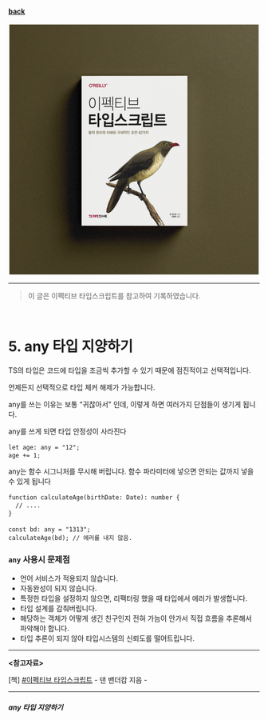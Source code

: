 #### [back](../../../README.md) &nbsp;&nbsp; 

<p align="center" style="width:500px; margin: 0 auto">
    <img src="../../image/main.png">
</p>

---

> 이 글은 이펙티브 타입스크립트를 참고하여 기록하였습니다.

<br>

# 5. any 타입 지양하기

TS의 타입은 코드에 타입을 조금씩 추가할 수 있기 때문에 점진적이고 선택적입니다.

언제든지 선택적으로 타입 체커 해제가 가능합니다.

any를 쓰는 이유는 보통 “귀찮아서" 인데, 이렇게 하면 여러가지 단점들이 생기게 됩니다.

any를 쓰게 되면 타입 안정성이 사라진다

```tsx
let age: any = "12";
age += 1;
```


any는 함수 시그니처를 무시해 버립니다. 함수 파라미터에 넣으면 안되는 값까지 넣을수 있게 됩니다

```tsx
function calculateAge(birthDate: Date): number {
  // ....
}

const bd: any = "1313";
calculateAge(bd); // 에러를 내지 않음.
```

### `any` 사용시 문제점
- 언어 서비스가 적용되지 않습니다.
- 자동완성이 되지 않습니다.
- 특정한 타입을 설정하지 않으면, 리팩터링 했을 때 타입에서 에러가 발생합니다.
- 타입 설계를 감춰버립니다.
- 해당하는 객체가 어떻게 생긴 친구인지 전혀 가늠이 안가서 직접 흐름을 추론해서 파악해야 합니다.
- 타입 추론이 되지 않아 타입시스템의 신뢰도를 떨어트립니다.

---

<strong><참고자료></strong>

[책] [#이펙티브 타입스크립트][effective-typescript] - 댄 밴더캄 지음 -

---

##### any 타입 지양하기

[effective-typescript]: https://www.aladin.co.kr/shop/wproduct.aspx?ItemId=273193135&start=slayer
[sangcho]: https://github.com/SangchoKim
[taeHyen]: https://github.com/rlaxogus0517
[kangHyen]: https://github.com/bebekh1216
[sumin]: https://github.com/ttumzzi
